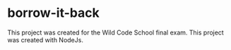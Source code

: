 # borrow-it-back
This project was created for the Wild Code School final exam. 
This project was created with NodeJs. 
